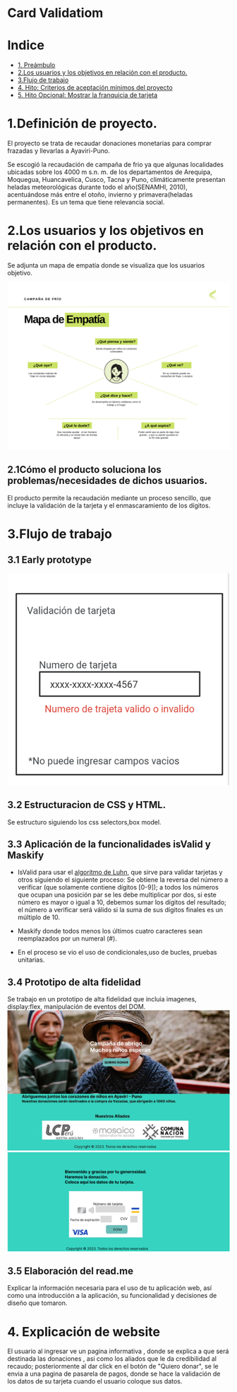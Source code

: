 # Card Validatiom

# Indice
* [1. Preámbulo](#-1.Definición-de-proyecto)
* [2.Los usuarios y los objetivos en relación con el producto.](#-2.Los-usuarios-y-los-objetivos-en-relación-con-el-producto.)
* [3.Flujo de trabajo](#-3.Flujo-de-trabajo)
* [4. Hito: Criterios de aceptación mínimos del proyecto](#4-hito-criterios-de-aceptación-mínimos-del-proyecto)
* [5. Hito Opcional: Mostrar la franquicia de tarjeta](#5-hito-opcional-mostrar-la-franquicia-de-tarjeta)

# 1.Definición de proyecto. 

El proyecto se trata de recaudar donaciones monetarias para comprar frazadas y llevarlas a Ayaviri-Puno. 

Se escogió la recaudación de campaña de frio ya que algunas localidades ubicadas sobre los 4000 m s.n. m. de los departamentos de Arequipa, Moquegua, Huancavelica, Cusco, Tacna y Puno, climáticamente presentan heladas meteorológicas durante todo el año(SENAMHI, 2010), acentuándose más entre el otoño, invierno y primavera(heladas permanentes). Es un tema que tiene relevancia social. 

# 2.Los usuarios y los objetivos en relación con el producto. 

Se adjunta un mapa de empatía donde se visualiza que los usuarios objetivo. 

 ![gráfica de mapa de empatia](src/img/MapaEmpatia.png)

## 2.1Cómo el producto soluciona los problemas/necesidades de dichos usuarios. 

El producto permite la recaudación mediante un proceso sencillo, que incluye la validación de la tarjeta y el enmascaramiento de los dígitos. 
# 3.Flujo de trabajo 
## 3.1 Early prototype 
![grafica prototipo baja fidelidad](src/img/earlyprototype.png)

## 3.2 Estructuracion de CSS y HTML.
Se estructuro siguiendo los css selectors,box model.

## 3.3 Aplicación de la funcionalidades isValid y Maskify

* IsValid para usar el [algoritmo de Luhn](https://es.wikipedia.org/wiki/Algoritmo_de_Luhn), que sirve para validar tarjetas y otros siguiendo el siguiente proceso: Se obtiene la reversa del número a verificar (que solamente contiene dígitos [0-9]); a todos los números que ocupan una posición par se les debe multiplicar por dos, si este número es mayor o igual a 10, debemos sumar los dígitos del resultado; el número a verificar será válido si la suma de sus dígitos finales es un múltiplo de 10.

* Maskify donde todos menos los últimos cuatro caracteres sean reemplazados por un numeral (#).
* En el proceso se vio el uso de condicionales,uso de bucles, pruebas unitarias.
## 3.4 Prototipo de alta fidelidad 

Se trabajo en un prototipo de alta fidelidad que incluia imagenes, display:flex, manipulación de eventos del DOM.
![grafica prototipo alta fidelidad](src/img/AFprototype1.jpg)
![grafica prototipo alta fidelidad 2](src/img/AFprototype2.png)

## 3.5 Elaboración del read.me
Explicar la información necesaria para el uso de tu aplicación web, así como una introducción a la aplicación, su funcionalidad y decisiones de diseño que tomaron.

# 4. Explicación de website
El usuario al ingresar ve un pagina informativa , donde se explica a que será destinada las donaciones , asi como los aliados que le da credibilidad al recaudo; posteriormente al dar click en el botón de "Quiero donar", se le envia a una pagina de pasarela de pagos, donde se hace la validación de los datos de su tarjeta cuando el usuario coloque sus datos.


 
